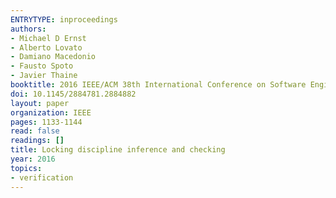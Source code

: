 ```yaml
---
ENTRYTYPE: inproceedings
authors:
- Michael D Ernst
- Alberto Lovato
- Damiano Macedonio
- Fausto Spoto
- Javier Thaine
booktitle: 2016 IEEE/ACM 38th International Conference on Software Engineering (ICSE)
doi: 10.1145/2884781.2884882
layout: paper
organization: IEEE
pages: 1133-1144
read: false
readings: []
title: Locking discipline inference and checking
year: 2016
topics:
- verification
---
```

